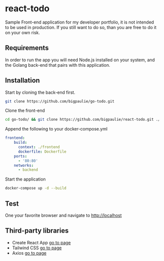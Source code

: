 # react-todo

Sample Front-end application for my developer portfolio, it is not intended to be used in production. If you still want to do so, than you are free to do it on your own risk.

## Requirements

In order to run the app you will need Node.js installed on your system, and the Golang back-end that pairs with this application.

## Installation

Start by cloning the back-end first.

```bash  
git clone https://github.com/bigpaulie/go-todo.git
```

Clone the front-end

```bash  
cd go-todo/ && git clone https://github.com/bigpaulie/react-todo.git ./frontend
```

Append the following to your docker-compose.yml

```yml  
frontend: 
    build:
      context: ./frontend
      dockerfile: Dockerfile
    ports:
      - '80:80'
    networks:
      - backend
```

Start the application

```bash  
docker-compose up -d --build
```

## Test

One your favorite browser and navigate to [http://localhost](http://localhost)

## Third-party libraries

* Create React App [go to page](https://create-react-app.dev)
* Tailwind CSS [go to page](https://tailwindcss.com/)
* Axios [go to page](https://axios-http.com/docs/intro)
